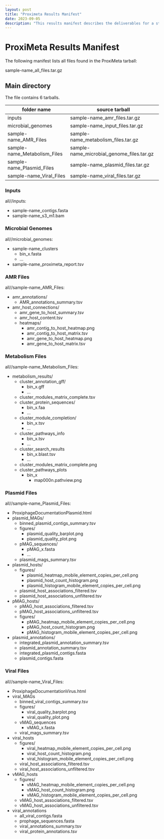 ```yaml
---
layout: post
title: "Proximeta Results Manifest"
date: 2023-09-05
description: "This results manifest describes the deliverables for a standard ProxiMeta project."
---
```


# ProxiMeta Results Manifest

The following manifest lists all files found in the ProxiMeta tarball:

sample-name_all_files.tar.gz

## Main directory

The file contains 6 tarballs.

| folder name | source tarball |
| ----------- | -------------- |
| inputs                        | sample-name_amr_files.tar.gz |
| microbial_genomes             | sample-name_input_files.tar.gz |
| sample-name_AMR_Files         | sample-name_metabolism_files.tar.gz |
| sample-name_Metabolism_Files  | sample-name_microbial_genome_files.tar.gz |
| sample-name_Plasmid_Files     | sample-name_plasmid_files.tar.gz |
| sample-name_Viral_Files       | sample-name_viral_files.tar.gz |

### Inputs
all//inputs:
- sample-name_contigs.fasta
- sample-name_s3_m1.bam

### Microbial Genomes
all//microbial_genomes:
- sample-name_clusters
  - bin_x.fasta  
  - ...
- sample-name_proximeta_report.tsv

### AMR Files
all//sample-name_AMR_Files:
- amr_annotations/  
  - AMR_annotations_summary.tsv
- amr_host_connections/
  - amr_gene_to_host_summary.tsv 
  - amr_host_content.tsv         
  - heatmaps/
    - amr_contig_to_host_heatmap.png
    - amr_contig_to_host_matrix.tsv 
    - amr_gene_to_host_heatmap.png
    - amr_gene_to_host_matrix.tsv

### Metabolism Files
all//sample-name_Metabolism_Files:
- metabolism_results/
  - cluster_annotation_gff/
    - bin_x.gff
    - ...
  - cluster_modules_matrix_complete.tsv
  - cluster_protein_sequences/
    - bin_x.faa
    - ...
  - cluster_module_completion/
    - bin_x.tsv
    - ...
  - cluster_pathways_info
    - bin_x.tsv
    - ...
  - cluster_search_results
    - bin_x.blast.tsv
    - ...
  - cluster_modules_matrix_complete.png 
  - cluster_pathways_plots
    - bin_x
      - map000n.pathview.png

### Plasmid Files
all//sample-name_Plasmid_Files:
- ProxiphageDocumentationPlasmid.html 
- plasmid_MAGs/
  - binned_plasmid_contigs_summary.tsv
  - figures/
    - plasmid_quality_barplot.png 
    - plasmid_quality_plot.png
  - pMAG_sequences/
    - pMAG_x.fasta
    - ...
  - plasmid_mags_summary.tsv                      
- plasmid_hosts/
  - figures/
    - plasmid_heatmap_mobile_element_copies_per_cell.png   
    - plasmid_host_count_histogram.png
    - plasmid_histogram_mobile_element_copies_per_cell.png
  - plasmid_host_associations_filtered.tsv
  - plasmid_host_associations_unfiltered.tsv
- pMAG_hosts/
  - pMAG_host_associations_filtered.tsv
  - pMAG_host_associations_unfiltered.tsv
  - figures/
    - pMAG_heatmap_mobile_element_copies_per_cell.png
    - pMAG_host_count_histogram.png
    - pMAG_histogram_mobile_element_copies_per_cell.png
- plasmid_annotations/
  - integrated_plasmid_annotation_summary.tsv
  - plasmid_annotation_summary.tsv
  - integrated_plasmid_contigs.fasta
  - plasmid_contigs.fasta

### Viral Files
all//sample-name_Viral_Files:
- ProxiphageDocumentationVirus.html 
- viral_MAGs
  - binned_viral_contigs_summary.tsv
  - figures/
    - viral_quality_barplot.png 
    - viral_quality_plot.png
  - vMAG_sequences
    - vMAG_x.fasta
  - viral_mags_summary.tsv                      
- viral_hosts
  - figures/
    - viral_heatmap_mobile_element_copies_per_cell.png
    - viral_host_count_histogram.png
    - viral_histogram_mobile_element_copies_per_cell.png
  - viral_host_associations_filtered.tsv
  - viral_host_associations_unfiltered.tsv
- vMAG_hosts
  - figures/
    - vMAG_heatmap_mobile_element_copies_per_cell.png
    - vMAG_host_count_histogram.png
    - vMAG_histogram_mobile_element_copies_per_cell.png
  - vMAG_host_associations_filtered.tsv
  - vMAG_host_associations_unfiltered.tsv                       
- viral_annotations
  - all_viral_contigs.fasta
  - prophage_sequences.fasta
  - viral_annotations_summary.tsv
  - viral_protein_annotations.tsv